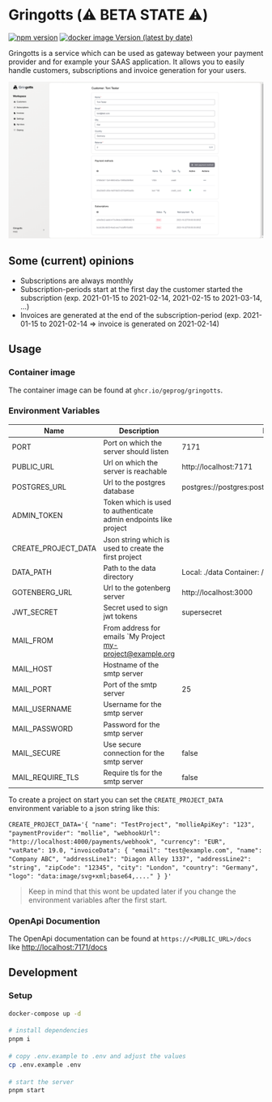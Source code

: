 # Gringotts (:warning: BETA STATE :warning:)

[![npm version](https://img.shields.io/npm/v/@geprog/gringotts-client)](https://www.npmjs.com/package/@geprog/gringotts-client)
[![docker image Version (latest by date)](https://img.shields.io/docker/v/geprog/gringotts?label=docker)](https://github.com/geprog/gringotts-payments/pkgs/container/gringotts)

Gringotts is a service which can be used as gateway between your payment provider and for example your SAAS application. It allows you to easily handle customers, subscriptions and invoice generation for your users.

![Gringotts](./docs/screenshot.png)

## Some (current) opinions

- Subscriptions are always monthly
- Subscription-periods start at the first day the customer started the subscription (exp. 2021-01-15 to 2021-02-14, 2021-02-15 to 2021-03-14, ...)
- Invoices are generated at the end of the subscription-period (exp. 2021-01-15 to 2021-02-14 => invoice is generated on 2021-02-14)

## Usage

### Container image

The container image can be found at `ghcr.io/geprog/gringotts`.

### Environment Variables

| Name                | Description                                                      | Default                                               |
| ------------------- | ---------------------------------------------------------------- | ----------------------------------------------------- |
| PORT                | Port on which the server should listen                           | 7171                                                  |
| PUBLIC_URL          | Url on which the server is reachable                             | http://localhost:7171                                 |
| POSTGRES_URL        | Url to the postgres database                                     | postgres://postgres:postgres@localhost:5432/gringotts |
| ADMIN_TOKEN         | Token which is used to authenticate admin endpoints like project |                                                       |
| CREATE_PROJECT_DATA | Json string which is used to create the first project            |                                                       |
| DATA_PATH           | Path to the data directory                                       | Local: ./data Container: /app/data                    |
| GOTENBERG_URL       | Url to the gotenberg server                                      | http://localhost:3000                                 |
| JWT_SECRET          | Secret used to sign jwt tokens                                   | supersecret                                           |
| MAIL_FROM           | From address for emails `My Project <my-project@example.org>     |                                                       |
| MAIL_HOST           | Hostname of the smtp server                                      |                                                       |
| MAIL_PORT           | Port of the smtp server                                          | 25                                                    |
| MAIL_USERNAME       | Username for the smtp server                                     |                                                       |
| MAIL_PASSWORD       | Password for the smtp server                                     |                                                       |
| MAIL_SECURE         | Use secure connection for the smtp server                        | false                                                 |
| MAIL_REQUIRE_TLS    | Require tls for the smtp server                                  | false                                                 |

To create a project on start you can set the `CREATE_PROJECT_DATA` environment variable to a json string like this:

`CREATE_PROJECT_DATA='{ "name": "TestProject", "mollieApiKey": "123", "paymentProvider": "mollie", "webhookUrl": "http://localhost:4000/payments/webhook", "currency": "EUR", "vatRate": 19.0, "invoiceData": { "email": "test@example.com", "name": "Company ABC", "addressLine1": "Diagon Alley 1337", "addressLine2": "string", "zipCode": "12345", "city": "London", "country": "Germany", "logo": "data:image/svg+xml;base64,...." } }'`

> Keep in mind that this wont be updated later if you change the environment variables after the first start.

### OpenApi Documention

The OpenApi documentation can be found at `https://<PUBLIC_URL>/docs` like <http://localhost:7171/docs>

## Development

### Setup

```bash
docker-compose up -d

# install dependencies
pnpm i

# copy .env.example to .env and adjust the values
cp .env.example .env

# start the server
pnpm start
```
